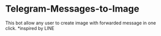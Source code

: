 # Telegram-Messages-to-Image
This bot allow any user to create image with forwarded message in one click. *inspired by LINE
